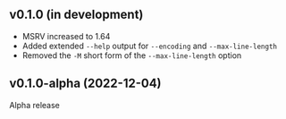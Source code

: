 v0.1.0 (in development)
-----------------------
- MSRV increased to 1.64
- Added extended `--help` output for `--encoding` and `--max-line-length`
- Removed the `-M` short form of the `--max-line-length` option

v0.1.0-alpha (2022-12-04)
-------------------------
Alpha release
